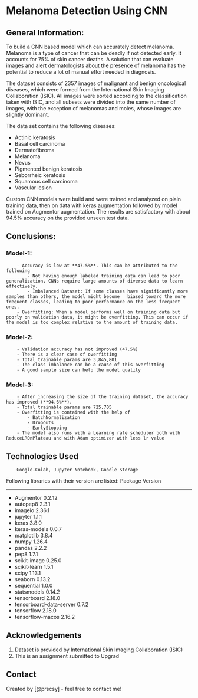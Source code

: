 # Melanoma Detection Using CNN

## General Information:
To build a CNN based model which can accurately detect melanoma. Melanoma is a type of cancer that can be deadly if not detected early. It accounts for 75% of skin cancer deaths. A solution that can evaluate images and alert dermatologists about the presence of melanoma has the potential to reduce a lot of manual effort needed in diagnosis.

The dataset consists of 2357 images of malignant and benign oncological diseases, which were formed from the International Skin Imaging Collaboration (ISIC). All images were sorted according to the classification taken with ISIC, and all subsets were divided into the same number of images, with the exception of melanomas and moles, whose images are slightly dominant.

The data set contains the following diseases:

 - Actinic keratosis
 - Basal cell carcinoma
 - Dermatofibroma
 - Melanoma
 - Nevus
 - Pigmented benign keratosis
 - Seborrheic keratosis
 - Squamous cell carcinoma
 - Vascular lesion
 
 Custom CNN models were build and were trained and analyzed on plain training data, then on data with keras augmentation followed by model trained on Augmentor augmentation. The results are satisfactory with about 94.5% 
 accuracy on the provided unseen test data.

 ## Conclusions:
### Model-1:
		- Accuracy is low at **47.5%**. This can be attributed to the following
    		- Not having enough labeled training data can lead to poor generalization. CNNs require large amounts of diverse data to learn effectively.
    		- Imbalanced Dataset: If some classes have significantly more samples than others, the model might become 	biased toward the more frequent classes, leading to poor performance on the less frequent ones.
		- Overfitting: When a model performs well on training data but poorly on validation data, it might be overfitting. This can occur if the model is too complex relative to the amount of training data.
### Model-2:
		- Validation accuracy has not improved (47.5%)
    	- There is a clear case of overfitting
    	- Total trainable params are 3,845,801
    	- The class imbalance can be a cause of this overfitting
    	- A good sample size can help the model quality
### Model-3:
    	- After increasing the size of the training dataset, the accuracy has improved (**94.6%**).
		- Total trainable params are 725,705
		- Overfitting is contained with the help of
    		- BatchNormalization
    		- Dropouts
    		- EarlyStopping
		- The model also runs with a Learning rate scheduler both with ReduceLROnPlateau and with Adam optimizer with less lr value


## Technologies Used
		Google-Colab, Jupyter Notebook, Goodle Storage
 Following libraries with their version are listed:
 Package                           Version
--------                          ---------
- Augmentor                         0.2.12
- autopep8                          2.3.1
- imageio                           2.36.1
- jupyter                           1.1.1
- keras                             3.8.0
- keras-models                      0.0.7
- matplotlib                        3.8.4
- numpy                             1.26.4
- pandas                            2.2.2
- pep8                              1.7.1
- scikit-image                      0.25.0
- scikit-learn                      1.5.1
- scipy                             1.13.1
- seaborn                           0.13.2
- sequential                        1.0.0
- statsmodels                       0.14.2
- tensorboard                       2.18.0
- tensorboard-data-server           0.7.2
- tensorflow                        2.18.0
- tensorflow-macos                  2.16.2

## Acknowledgements
1. Dataset is provided by International Skin Imaging Collaboration (ISIC)
2. This is an assignment submitted to Upgrad

## Contact
Created by [@prscsy] - feel free to contact me!

